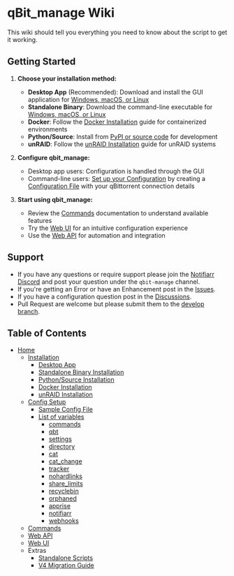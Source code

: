 # qBit_manage Wiki

This wiki should tell you everything you need to know about the script to get it working.

## Getting Started

1. **Choose your installation method:**
   - **Desktop App** (Recommended): Download and install the GUI application for [Windows, macOS, or Linux](Installation#desktop-app-installation)
   - **Standalone Binary**: Download the command-line executable for [Windows, macOS, or Linux](Installation#standalone-binary-installation)
   - **Docker**: Follow the [Docker Installation](Docker-Installation) guide for containerized environments
   - **Python/Source**: Install from [PyPI or source code](Installation#pythonsource-installation) for development
   - **unRAID**: Follow the [unRAID Installation](Unraid-Installation) guide for unRAID systems

2. **Configure qbit_manage:**
   - Desktop app users: Configuration is handled through the GUI
   - Command-line users: [Set up your Configuration](Config-Setup) by creating a [Configuration File](https://github.com/StuffAnThings/qbit_manage/blob/master/config/config.yml.sample) with your qBittorrent connection details

3. **Start using qbit_manage:**
   - Review the [Commands](Commands) documentation to understand available features
   - Try the [Web UI](Web-UI) for an intuitive configuration experience
   - Use the [Web API](Web-API) for automation and integration

## Support

* If you have any questions or require support please join the [Notifiarr Discord](https://discord.com/invite/AURf8Yz) and post your question under the `qbit-manage` channel.
* If you're getting an Error or have an Enhancement post in the [Issues](https://github.com/StuffAnThings/qbit_manage/issues/new).
* If you have a configuration question post in the [Discussions](https://github.com/StuffAnThings/qbit_manage/discussions/new).
* Pull Request are welcome but please submit them to the [develop branch](https://github.com/StuffAnThings/qbit_manage/tree/develop).

## Table of Contents

- [Home](Home)
    - [Installation](Installation)
        - [Desktop App](Installation#desktop-app-installation)
        - [Standalone Binary Installation](Installation#standalone-binary-installation)
        - [Python/Source Installation](Installation#pythonsource-installation)
        - [Docker Installation](Docker-Installation)
        - [unRAID Installation](Unraid-Installation)
    - [Config Setup](Config-Setup)
        - [Sample Config File](Config-Setup#config-file)
        - [List of variables](Config-Setup#list-of-variables)
          - [commands](Config-Setup#commands)
          - [qbt](Config-Setup#qbt)
          - [settings](Config-Setup#settings)
          - [directory](Config-Setup#directory)
          - [cat](Config-Setup#cat)
          - [cat_change](Config-Setup#cat_change)
          - [tracker](Config-Setup#tracker)
          - [nohardlinks](Config-Setup#nohardlinks)
          - [share_limits](Config-Setup#share_limits)
          - [recyclebin](Config-Setup#recyclebin)
          - [orphaned](Config-Setup#orphaned)
          - [apprise](Config-Setup#apprise)
          - [notifiarr](Config-Setup#notifiarr)
          - [webhooks](Config-Setup#webhooks)
    - [Commands](Commands)
    - [Web API](Web-API)
    - [Web UI](Web-UI)
    - Extras
       - [Standalone Scripts](Standalone-Scripts)
       - [V4 Migration Guide](v4-Migration-Guide)
